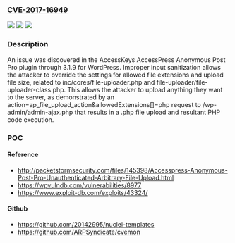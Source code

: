 ### [CVE-2017-16949](https://cve.mitre.org/cgi-bin/cvename.cgi?name=CVE-2017-16949)
![](https://img.shields.io/static/v1?label=Product&message=n%2Fa&color=blue)
![](https://img.shields.io/static/v1?label=Version&message=n%2Fa&color=blue)
![](https://img.shields.io/static/v1?label=Vulnerability&message=n%2Fa&color=brighgreen)

### Description

An issue was discovered in the AccessKeys AccessPress Anonymous Post Pro plugin through 3.1.9 for WordPress. Improper input sanitization allows the attacker to override the settings for allowed file extensions and upload file size, related to inc/cores/file-uploader.php and file-uploader/file-uploader-class.php. This allows the attacker to upload anything they want to the server, as demonstrated by an action=ap_file_upload_action&allowedExtensions[]=php request to /wp-admin/admin-ajax.php that results in a .php file upload and resultant PHP code execution.

### POC

#### Reference
- http://packetstormsecurity.com/files/145398/Accesspress-Anonymous-Post-Pro-Unauthenticated-Arbitrary-File-Upload.html
- https://wpvulndb.com/vulnerabilities/8977
- https://www.exploit-db.com/exploits/43324/

#### Github
- https://github.com/20142995/nuclei-templates
- https://github.com/ARPSyndicate/cvemon


